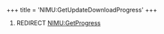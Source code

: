+++
title = 'NIMU:GetUpdateDownloadProgress'
+++

1.  REDIRECT [NIMU:GetProgress](NIMU:GetProgress "wikilink")
